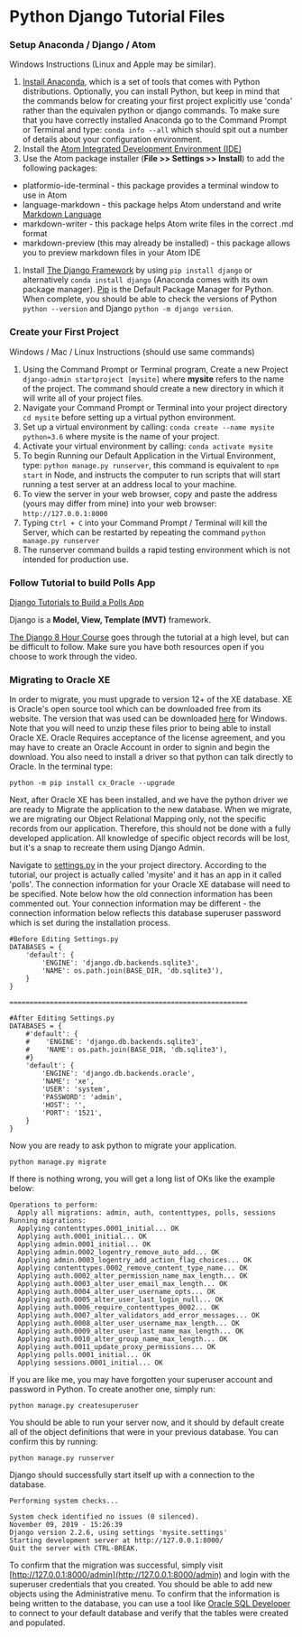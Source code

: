 # Python Django Tutorial Files
### Setup Anaconda / Django / Atom
Windows Instructions (Linux and Apple may be similar).
1. [Install Anaconda](https://www.anaconda.com/distribution/), which is a set of tools that comes with Python distributions.  Optionally, you can install Python, but keep in mind that the commands below for creating your first project explicitly use 'conda' rather than the equivalen python or django commands.  To make sure that you have correctly installed Anaconda go to the Command Prompt or Terminal and type:  `conda info --all` which should spit out a number of details about your configuration environment.
2. Install the [Atom Integrated Development Environment (IDE)](https://atom.io)
3.    Use the Atom package installer (**File >> Settings >> Install**) to add the following packages:
  + platformio-ide-terminal - this package provides a terminal window to use in Atom
  + language-markdown - this package helps Atom understand and write [Markdown Language](https://daringfireball.net/projects/markdown/syntax)
  + markdown-writer - this package helps Atom write files in the correct .md format
  + markdown-preview (this may already be installed) - this package allows you to preview markdown files in your Atom IDE
1. Install [The Django Framework](https://www.djangoproject.com) by using `pip install django` or alternatively `conda install django` (Anaconda comes with its own package manager).  [Pip](https://pypi.org/project/pip/) is the Default Package Manager for Python.  When complete, you should be able to check the versions of Python `python --version` and Django `python -m django version`.

### Create your First Project
Windows / Mac / Linux Instructions (should use same commands)
1. Using the Command Prompt or Terminal program, Create a new Project `django-admin startproject [mysite]` where **mysite** refers to the name of the project.  The command should create a new directory in which it will write all of your project files.
2. Navigate your Command Prompt or Terminal into your project directory `cd mysite` before setting up a virtual python environment.
3. Set up a virtual environment by calling:  `conda create --name mysite python=3.6` where mysite is the name of your project.
4. Activate your virtual environment by calling:  `conda activate mysite`
5. To begin Running our Default Application in the Virtual Environment, type:  `python manage.py runserver`, this command is equivalent to `npm start` in Node, and instructs the computer to run scripts that will start running a test server at an address local to your machine.
6. To view the server in your web browser, copy and paste the address (yours may differ from mine) into your web browser:  `http://127.0.0.1:8000`
7. Typing `Ctrl + C` into your Command Prompt / Terminal will kill the Server, which can be restarted by repeating the command `python manage.py runserver`
8. The runserver command builds a rapid testing environment which is not intended for production use.


### Follow Tutorial to build Polls App
[Django Tutorials to Build a Polls App](https://docs.djangoproject.com/en/2.2/intro/tutorial01/)

Django is a **Model, View, Template (MVT)** framework.

[The Django 8 Hour Course](https://www.youtube.com/watch?v=JT80XhYJdBw&t) goes through the tutorial at a high level, but can be difficult to follow.  Make sure you have both resources open if you choose to work through the video.

### Migrating to Oracle XE
In order to migrate, you must upgrade to version 12+ of the XE database.  XE is Oracle's open source tool which can be downloaded free from its website. The version that was used can be downloaded [here](https://download.oracle.com/otn/nt/oracle18c/180000/OracleXE184_Win64.zip) for Windows.  Note that you will need to unzip these files prior to being able to install Oracle XE.  Oracle Requires acceptance of the license agreement, and you may have to create an Oracle Account in order to signin and begin the download.  You also need to install a driver so that python can talk directly to Oracle.  In the terminal type:
```
python -m pip install cx_Oracle --upgrade
```
Next, after Oracle XE has been installed, and we have the python driver we are ready to Migrate the application to the new database.  When we migrate, we are migrating our Object Relational Mapping only, not the specific records from our application.  Therefore, this should not be done with a fully developed application.  All knowledge of specific object records will be lost, but it's a snap to recreate them using Django Admin.

Navigate to [settings.py](./mysite/settings.py) in the your project directory.  According to the tutorial, our project is actually called 'mysite' and it has an app in it called 'polls'.  The connection information for your Oracle XE database will need to be specified.  Note below how the old connection information has been commented out.  Your connection information may be different - the connection information below reflects this database superuser password which is set during the installation process.
```
#Before Editing Settings.py
DATABASES = {
    'default': {
        'ENGINE': 'django.db.backends.sqlite3',
        'NAME': os.path.join(BASE_DIR, 'db.sqlite3'),
    }
}

===========================================================

#After Editing Settings.py
DATABASES = {
    #'default': {
    #    'ENGINE': 'django.db.backends.sqlite3',
    #    'NAME': os.path.join(BASE_DIR, 'db.sqlite3'),
    #}
    'default': {
        'ENGINE': 'django.db.backends.oracle',
        'NAME': 'xe',
        'USER': 'system',
        'PASSWORD': 'admin',
        'HOST': '',
        'PORT': '1521',
    }
}
```
Now you are ready to ask python to migrate your application.
```
python manage.py migrate
```
If there is nothing wrong, you will get a long list of OKs like the example below:
```
Operations to perform:
  Apply all migrations: admin, auth, contenttypes, polls, sessions
Running migrations:
  Applying contenttypes.0001_initial... OK
  Applying auth.0001_initial... OK
  Applying admin.0001_initial... OK
  Applying admin.0002_logentry_remove_auto_add... OK
  Applying admin.0003_logentry_add_action_flag_choices... OK
  Applying contenttypes.0002_remove_content_type_name... OK
  Applying auth.0002_alter_permission_name_max_length... OK
  Applying auth.0003_alter_user_email_max_length... OK
  Applying auth.0004_alter_user_username_opts... OK
  Applying auth.0005_alter_user_last_login_null... OK
  Applying auth.0006_require_contenttypes_0002... OK
  Applying auth.0007_alter_validators_add_error_messages... OK
  Applying auth.0008_alter_user_username_max_length... OK
  Applying auth.0009_alter_user_last_name_max_length... OK
  Applying auth.0010_alter_group_name_max_length... OK
  Applying auth.0011_update_proxy_permissions... OK
  Applying polls.0001_initial... OK
  Applying sessions.0001_initial... OK
```

If you are like me, you may have forgotten your superuser account and password in Python.  To create another one, simply run:
```
python manage.py createsuperuser
```
You should be able to run your server now, and it should by default create all of the object definitions that were in your previous database.  You can confirm this by running:
```
python manage.py runserver
```
Django should successfully start itself up with a connection to the database.
```
Performing system checks...

System check identified no issues (0 silenced).
November 09, 2019 - 15:26:39
Django version 2.2.6, using settings 'mysite.settings'
Starting development server at http://127.0.0.1:8000/
Quit the server with CTRL-BREAK.
```
To confirm that the migration was successful, simply visit [http://127.0.0.1:8000/admin](http://127.0.0.1:8000/admin) and login with the superuser credentials that you created.  You should be able to add new objects using the Administrative menu.  To confirm that the information is being written to the database, you can use a tool like [Oracle SQL Developer](https://www.oracle.com/database/technologies/appdev/sql-developer.html) to connect to your default database and verify that the tables were created and populated.  
